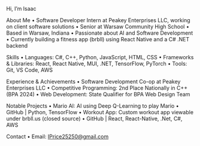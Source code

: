 Hi, I’m Isaac

About Me
	•	Software Developer Intern at Peakey Enterprises LLC, working on client software solutions
	•	Senior at Warsaw Community High School
	•	Based in Warsaw, Indiana
	•	Passionate about AI and Software Development
	•	Currently building a fitness app (brbll) using React Native and a C# .NET backend

Skills
	•	Languages: C#, C++, Python, JavaScript, HTML, CSS
	•	Frameworks & Libraries: React, React Native, MUI, .NET, TensorFlow, PyTorch
	•	Tools: Git, VS Code, AWS

Experience & Achievements
	•	Software Development Co-op at Peakey Enterprises LLC
	•	Competitive Programming: 2nd Place Nationally in C++ (BPA 2024)
	•	Web Development: State Qualifier for BPA Web Design Team

Notable Projects
	•	Mario AI: AI using Deep Q-Learning to play Mario
	•	GitHub | Python, TensorFlow
	•	Workout App: Custom workout app viewable under brbll.us (closed source)
	•	GitHub | React, React-Native, .Net, C#, AWS

Contact
	•	Email: IPrice25250@gmail.com